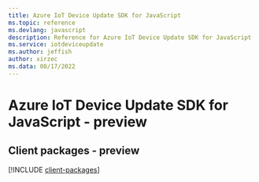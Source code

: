 ```yaml
---
title: Azure IoT Device Update SDK for JavaScript
ms.topic: reference
ms.devlang: javascript
description: Reference for Azure IoT Device Update SDK for JavaScript
ms.service: iotdeviceupdate
ms.author: jeffish
author: xirzec
ms.data: 08/17/2022
---
```

# Azure IoT Device Update SDK for JavaScript - preview

## Client packages - preview
[!INCLUDE [client-packages](iot-device-update-client-index.md)]